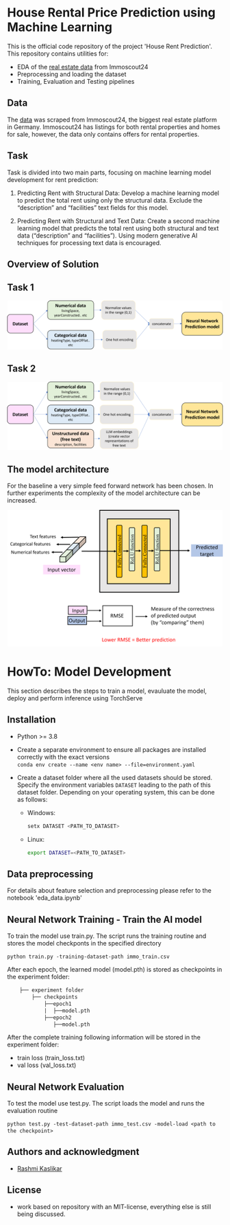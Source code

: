 # House Rental Price Prediction using Machine Learning

This is the official code repository of the project 'House Rent Prediction'. This repository contains utilities for:
- EDA of the [real estate data](https://www.kaggle.com/datasets/corrieaar/apartment-rental-offers-in-germany) from Immoscout24
- Preprocessing and loading the dataset
- Training, Evaluation and Testing pipelines

## Data
The [data](https://www.kaggle.com/datasets/corrieaar/apartment-rental-offers-in-germany) was scraped from Immoscout24, the biggest real estate platform in Germany. Immoscout24 has listings for both rental properties and homes for sale, however, the data only contains offers for rental properties.
## Task
Task is divided into two main parts, focusing on machine learning model development for rent prediction:

1.	Predicting Rent with Structural Data: Develop a machine learning model to predict the total rent using only the structural data. Exclude the “description” and “facilities” text fields for this model.

2.	Predicting Rent with Structural and Text Data: Create a second machine learning model that predicts the total rent using both structural and text data (“description” and “facilities”). Using modern generative AI techniques for processing text data is encouraged.
## Overview of Solution
## Task 1
![image info](images/task1.png)

## Task 2
![image info](images/task2.png)

## The model architecture
For the baseline a very simple feed forward network has been chosen. In further experiments the complexity of the model architecture can be increased.

![image info](images/model.png)

# HowTo: Model Development
This section describes the steps to train a model, evauluate the model, deploy and perform inference using TorchServe

## Installation

- Python >= 3.8  
- Create a separate environment to ensure all packages are installed correctly with the exact versions  
`conda env create --name <env name> --file=environment.yaml`

- Create a dataset folder where all the used datasets should be stored. Specify the environment variables `DATASET` leading to the path of this dataset folder. Depending on your operating system, this can be done as follows:
    * Windows: 
        ```bash 
        setx DATASET <PATH_TO_DATASET>
        ```
    * Linux:
        ```bash
        export DATASET=<PATH_TO_DATASET>
       ```
## Data preprocessing

For details about feature selection and preprocessing please refer to the notebook 'eda_data.ipynb'
    
## Neural Network Training - Train the AI model
To train the model use train.py. The script runs the training routine and stores the model checkponts in the specified directory

```
python train.py -training-dataset-path immo_train.csv

```

After each epoch, the learned model (model.pth) is stored as checkpoints in the experiment folder:
```
    ├── experiment folder
        ├── checkpoints
            ├──epoch1
            |  ├──model.pth
            ├──epoch2
               ├──model.pth

```

After the complete training following information will be stored in the experiment folder:
- train loss (train_loss.txt)
- val loss (val_loss.txt)  

## Neural Network Evaluation

To test the model use test.py. The script loads the model and runs the evaluation routine

```
python test.py -test-dataset-path immo_test.csv -model-load <path to the checkpoint>

```

## Authors and acknowledgment
- [Rashmi Kaslikar](https://www.linkedin.com/in/rashmi-kaslikar-0072117b/)

## License
- work based on repository with an MIT-license, everything else is still being discussed.

